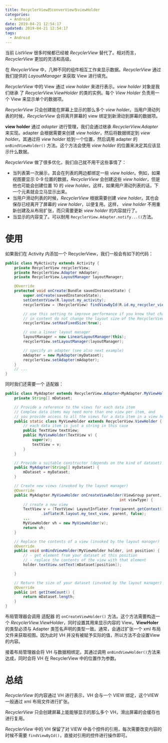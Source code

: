 ```yaml
---
title: RecyclerView的converView与viewHolder
categories:
  - Android
date: 2019-04-21 12:54:17
updated: 2019-04-21 12:54:17
tags: 
  - Android
---
```


当前 *ListView* 很多时候都已经被 *RecyclerView* 替代了。相对而言，*RecyclerView* 更加的灵活和高级。

在 *RecyclerView* 中，几种不同的组件相互工作来显示数据。*RecyclerView* 通过我们提供的 *LayoutManager* 来获取 View 进行填充。 

<!--more-->

*RecyclerView* 中的 View 通过 *view holder* 来进行表示。*view holder* 对象是我们继承 了 *RecyclerView.ViewHolder* 的类的实例。每个 *View Holder* 负责用一个 View 来显示单个的数据项。

*RecyclerView* 只会创建能在屏幕上显示的那么多个 *view holder*。当用户滑动列表的时候，*RecyclerView* 会将离开屏幕的 view 绑定到新滑动到屏幕的数据项。

**view holder** 通过 *adapter* 进行管理，我们会通过继承 *RecyclerView.Adapter* 来实现。adapter 会根据需要来创建 *view holder*，然后将数据绑定到 *view holder*。其通过将 *view holder* 给到一个位置，然后调用 adapter 的 `onBindViewHolder()` 方法。这个方法会使用 *view holder* 的位置来决定其应该显示什么数据。


*RecyclerView* 做了很多优化，我们自己就不用干这些事情了：

- 当列表第一次展示，其会在列表的两边都绑定一些 *view holder*。例如，如果视图要显示 0-9 位置的数据，*RecyclerView* 会创建这些 *view holder*，但是他也可能会创建位置 10 的 *view holder*。这样，如果用户滑动列表的话，下一个元素就会立马显示出来。
- 当用户滑动列表的时候，*RecyclerView* 根据需要创建 *view holder*。其也会保存已经离开了屏幕的 *view holder*，以便复用。这样， *view holder* 不用重新创建及从布局扩张，而只需要更新 *view holder* 的内容就行了。
- 当显示的内容变了。可以耐用 `RecyclerView.Adapter.notify...()`方法。

# 使用

如果我们在 Activity 内添加一个 RecyclerView，我们一般会有如下的代码：

```java
public class MyActivity extends Activity {
    private RecyclerView recyclerView;
    private RecyclerView.Adapter mAdapter;
    private RecyclerView.LayoutManager layoutManager;

    @Override
    protected void onCreate(Bundle savedInstanceState) {
        super.onCreate(savedInstanceState);
        setContentView(R.layout.my_activity);
        recyclerView = (RecyclerView) findViewById(R.id.my_recycler_view);

        // use this setting to improve performance if you know that changes
        // in content do not change the layout size of the RecyclerView
        recyclerView.setHasFixedSize(true);

        // use a linear layout manager
        layoutManager = new LinearLayoutManager(this);
        recyclerView.setLayoutManager(layoutManager);

        // specify an adapter (see also next example)
        mAdapter = new MyAdapter(myDataset);
        recyclerView.setAdapter(mAdapter);
    }
    // ...
}
```

同时我们还需要一个 适配器：

```java
public class MyAdapter extends RecyclerView.Adapter<MyAdapter.MyViewHolder> {
    private String[] mDataset;

    // Provide a reference to the views for each data item
    // Complex data items may need more than one view per item, and
    // you provide access to all the views for a data item in a view holder
    public static class MyViewHolder extends RecyclerView.ViewHolder {
        // each data item is just a string in this case
        public TextView textView;
        public MyViewHolder(TextView v) {
            super(v);
            textView = v;
        }
    }

    // Provide a suitable constructor (depends on the kind of dataset)
    public MyAdapter(String[] myDataset) {
        mDataset = myDataset;
    }

    // Create new views (invoked by the layout manager)
    @Override
    public MyAdapter.MyViewHolder onCreateViewHolder(ViewGroup parent,
                                                   int viewType) {
        // create a new view
        TextView v = (TextView) LayoutInflater.from(parent.getContext())
                .inflate(R.layout.my_text_view, parent, false);
        ...
        MyViewHolder vh = new MyViewHolder(v);
        return vh;
    }

    // Replace the contents of a view (invoked by the layout manager)
    @Override
    public void onBindViewHolder(MyViewHolder holder, int position) {
        // - get element from your dataset at this position
        // - replace the contents of the view with that element
        holder.textView.setText(mDataset[position]);

    }

    // Return the size of your dataset (invoked by the layout manager)
    @Override
    public int getItemCount() {
        return mDataset.length;
    }
}
```

布局管理器会调用 适配器 的 `onCreateViewHolder()` 方法。这个方法需要构造一个 *RecyclerView.ViewHolder*，同时设置其用来显示内容的 View。**ViewHoler** 的类型必须与 Adapter 类签名声明的类型一致。通常，会通过扩张一个 xml 布局文件来获取视图。因为此时 VH 并没有被赋予实际的值，所以方法不会设置View 的内容。

接着布局管理器会将 VH 与数据相绑定。其通过调用 `onBindViewHolder()`方法来达成，同时会将 VH 在 RecyclerView 中的位置作为参数。


# 总结

*RecyclerView* 的内容通过 VH 进行表示，VH 会与一个 VIEW 绑定，这个VIEW 一般通过 xml 布局文件进行扩张。

*RecyclerView* 只会创建屏幕上能能够显示的那么多个 VH，滑出屏幕的会缓存也进行复用。

*RecyclerView* 中的 VH 保留了对 VIEW 中各个控件的引用，每次需要改变内容的时候不需要 `findViewById()`，直接对引用的控件进行操作即可。

